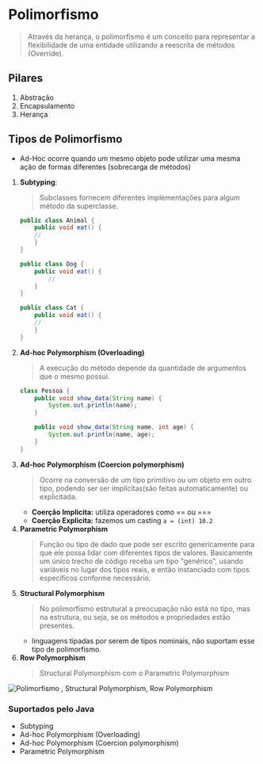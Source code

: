 # Polimorfismo

> Através da herança, o polimorfismo é um conceito para representar a flexibilidade de uma entidade utilizando a reescrita de métodos (Override).

## Pilares
1. Abstração
2. Encapsulamento
3. Herança

## Tipos de Polimorfismo
- Ad-Hoc ocorre quando um mesmo objeto pode utilizar uma mesma ação de formas diferentes (sobrecarga de métodos)


1. **Subtyping**:
    > Subclasses fornecem diferentes implementações para algum método da superclasse.
    ```java
    public class Animal {
        public void eat() {
        //
        }
    }
    
    public class Dog {
        public void eat() {
            //
        }        
    }

    public class Cat {
        public void eat() {
        //
        }
    }
    ```
2. **Ad-hoc Polymorphism (Overloading)**
   > A execução do método depende da quantidade de argumentos que o mesmo possui.
    ```java
    class Pessoa {
        public void show_data(String name) {
            System.out.println(name);
        }
    
        public void show_data(String name, int age) {
            System.out.println(name, age);
        }
    }
    ```
3. **Ad-hoc Polymorphism (Coercion polymorphism)**
    > Ocorre na conversão de um tipo primitivo ou um objeto em outro tipo, podendo ser ser implícitas(são feitas automaticamente) ou explicitada.
   - **Coerção Implicita:** utiliza operadores como == ou ===
   - **Coerção Explicita:** fazemos um casting `a = (int) 10.2`
4. **Parametric Polymorphism**
   > Função ou tipo de dado que pode ser escrito genericamente para que ele possa lidar com diferentes tipos de valores.
   > Basicamente um único trecho de código receba um tipo "genérico", usando variáveis no lugar dos tipos reais, e então instanciado com tipos específicos conforme necessário.
5. **Structural Polymorphism**
   > No polimorfismo estrutural a preocupação não está no tipo, mas na estrutura, ou seja, se os métodos e propriedades estão presentes.
   - linguagens tipadas por serem de tipos nominais, não suportam esse tipo de polimorfismo.
6. **Row Polymorphism**
   > Structural Polymorphism com o Parametric Polymorphism

![Polimorfismo](https://miro.medium.com/v2/resize:fit:640/format:webp/1*6Iq085SfFMxEgOtNQosdFA.png)
, Structural Polymorphism, Row Polymorphism
### Suportados pelo Java
- Subtyping
- Ad-hoc Polymorphism (Overloading)
- Ad-hoc Polymorphism (Coercion polymorphism)
- Parametric Polymorphism